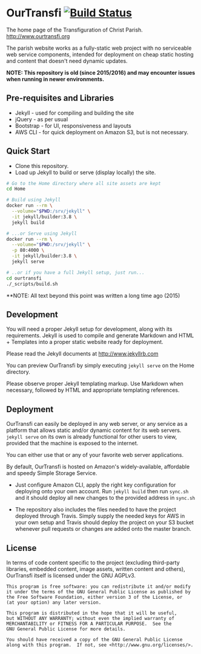 # OurTransfi [![Build Status](https://travis-ci.org/jerieljan/ourtransfi.svg?branch=master)](https://travis-ci.org/jerieljan/ourtransfi)

The home page of the Transfiguration of Christ Parish.
http://www.ourtransfi.org

The parish website works as a fully-static web project with no
serviceable web service components, intended for deployment on
cheap static hosting and content that doesn't need dynamic updates.

**NOTE: This repository is old (since 2015/2016) and may encounter issues
when running in newer environments.**

## Pre-requisites and Libraries

- Jekyll - used for compiling and building the site
- jQuery - as per usual
- Bootstrap - for UI, responsiveness and layouts
- AWS CLI - for quick deployment on Amazon S3, but is not necessary.

## Quick Start

- Clone this repository.
- Load up Jekyll to build or serve (display locally) the site.

```bash
# Go to the Home directory where all site assets are kept
cd Home

# Build using Jekyll
docker run --rm \
  --volume="$PWD:/srv/jekyll" \
  -it jekyll/builder:3.8 \
  jekyll build

# ...or Serve using Jekyll
docker run --rm \
  --volume="$PWD:/srv/jekyll" \
  -p 80:4000 \
  -it jekyll/builder:3.8 \
  jekyll serve

# ..or if you have a full Jekyll setup, just run...
cd ourtransfi
./_scripts/build.sh
```

**NOTE: All text beyond this point was written a long time ago (2015)

## Development

You will need a proper Jekyll setup for development, along with its requirements.
Jekyll is used to compile and generate Markdown and HTML + Templates into a proper static
website ready for deployment.

Please read the Jekyll documents at http://www.jekyllrb.com 

You can preview OurTransfi by simply executing `jekyll serve` on the Home directory.

Please observe proper Jekyll templating markup. Use Markdown when necessary, followed by HTML 
and appropriate templating references.

## Deployment

OurTransfi can easily be deployed in any web server, or any service as a platform that allows
static and/or dynamic content for its web servers. `jekyll serve` on its own is already functional for other users to view, provided that the machine is exposed to the internet.

You can either use that or any of your favorite web server applications.

By default, OurTransfi is hosted on Amazon's widely-available, affordable and speedy 
Simple Storage Service.

- Just configure Amazon CLI, apply the right key configuration for deploying onto your own account.
Run `jekyll build` then run `sync.sh` and it should deploy all new changes to the provided address 
in `sync.sh`

- The repository also includes the files needed to have the project deployed through Travis. Simply supply the needed keys for
AWS in your own setup and Travis should deploy the project on your S3 bucket whenever pull requests or changes are added onto
the master branch.

## License 

In terms of code content specific to the project 
(excluding third-party libraries, embedded content, image assets, written content and others), 
OurTransfi itself is licensed under the GNU AGPLv3.
 
    This program is free software: you can redistribute it and/or modify
    it under the terms of the GNU General Public License as published by
    the Free Software Foundation, either version 3 of the License, or
    (at your option) any later version.

    This program is distributed in the hope that it will be useful,
    but WITHOUT ANY WARRANTY; without even the implied warranty of
    MERCHANTABILITY or FITNESS FOR A PARTICULAR PURPOSE.  See the
    GNU General Public License for more details.

    You should have received a copy of the GNU General Public License
    along with this program.  If not, see <http://www.gnu.org/licenses/>.
